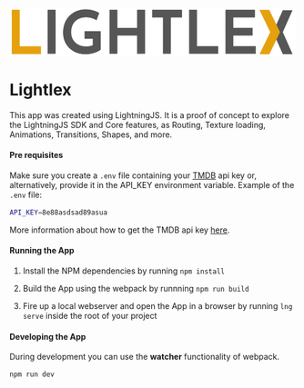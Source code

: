 <img src="https://github.com/rlebre/lightlex/blob/main/public/images/lightlex.png" alt="logo" width="650"/>

# Lightlex

This app was created using LightningJS. It is a proof of concept to explore the LightningJS SDK and Core features, as Routing, Texture loading, Animations, Transitions, Shapes, and more.

#### Pre requisites
Make sure you create a `.env` file containing your [TMDB](https://www.themoviedb.org/) api key or, alternatively, provide it in the API_KEY environment variable. Example of the `.env` file:

```bash
API_KEY=8e88asdsad89asua
```

More information about how to get the TMDB api key [here](https://www.themoviedb.org/settings/api).

#### Running the App

1. Install the NPM dependencies by running `npm install`

2. Build the App using the webpack by runnning `npm run build`

3. Fire up a local webserver and open the App in a browser by running `lng serve` inside the root of your project

#### Developing the App

During development you can use the **watcher** functionality of webpack.

```bash
npm run dev
```

